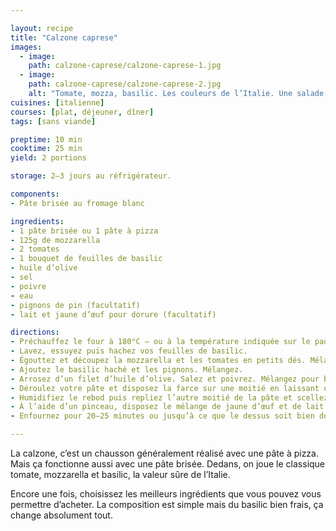 ```yaml
---

layout: recipe
title: "Calzone caprese"
images:
  - image:
    path: calzone-caprese/calzone-caprese-1.jpg
  - image:
    path: calzone-caprese/calzone-caprese-2.jpg
    alt: "Tomate, mozza, basilic. Les couleurs de l’Italie. Une salade caprese emballée dans un chausson bien gourmand." 
cuisines: [italienne]
courses: [plat, déjeuner, dîner]
tags: [sans viande]

preptime: 10 min
cooktime: 25 min
yield: 2 portions

storage: 2–3 jours au réfrigérateur.

components:
- Pâte brisée au fromage blanc

ingredients:
- 1 pâte brisée ou 1 pâte à pizza
- 125g de mozzarella
- 2 tomates
- 1 bouquet de feuilles de basilic
- huile d’olive
- sel
- poivre
- eau
- pignons de pin (facultatif)
- lait et jaune d’œuf pour dorure (facultatif)

directions:
- Préchauffez le four à 180°C – ou à la température indiquée sur le paquet de pâte brisée.
- Lavez, essuyez puis hachez vos feuilles de basilic.
- Égouttez et découpez la mozzarella et les tomates en petits dés. Mélangez.
- Ajoutez le basilic haché et les pignons. Mélangez.
- Arrosez d’un filet d’huile d’olive. Salez et poivrez. Mélangez pour bien imprégner tous les petits dés.
- Déroulez votre pâte et disposez la farce sur une moitié en laissant une belle marge au bord.
- Humidifiez le rebod puis repliez l’autre moitié de la pâte et scellez votre chausson. Insistez bien sur la soudure pour que le chausson ne s’ouvre pas lors de la cuisson.
- À l’aide d’un pinceau, disposez le mélange de jaune d’œuf et de lait sur le dessus des chaussons.
- Enfournez pour 20–25 minutes ou jusqu’à ce que le dessus soit bien doré.

---
```


La calzone, c’est un chausson généralement réalisé avec une pâte à pizza. Mais ça fonctionne aussi avec une pâte brisée. Dedans, on joue le classique tomate, mozzarella et basilic, la valeur sûre de l’Italie.

Encore une fois, choisissez les meilleurs ingrédients que vous pouvez vous permettre d’acheter. La composition est simple mais du basilic bien frais, ça change absolument tout.
